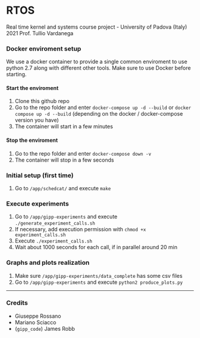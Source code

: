 # RTOS

Real time kernel and systems course project - University of Padova (Italy) 2021
Prof. Tullio Vardanega

### Docker enviroment setup

We use a docker container to provide a single common enviroment to use python 2.7 along with different other tools. Make sure to use Docker before starting.

#### Start the enviroment

1. Clone this github repo
2. Go to the repo folder and enter `docker-compose up -d --build` or `docker compose up -d --build` (depending on the docker / docker-compose version you have)
3. The container will start in a few minutes

#### Stop the enviroment

1. Go to the repo folder and enter `docker-compose down -v`
2. The container will stop in a few seconds


### Initial setup (first time)

1. Go to `/app/schedcat/` and execute `make`



### Execute experiments

1. Go to `/app/gipp-experiments` and execute `./generate_experiment_calls.sh`
2. If necessary, add execution permission with `chmod +x experiment_calls.sh`
3. Execute `./experiment_calls.sh`
4. Wait about 1000 seconds for each call, if in parallel around 20 min

### Graphs and plots realization

1. Make sure `/app/gipp-experiments/data_complete` has some csv files
2. Go to `/app/gipp-experiments` and execute `python2 produce_plots.py`


---

### Credits

- Giuseppe Rossano
- Mariano Sciacco
- (`gipp_code`) James Robb
